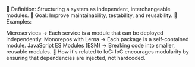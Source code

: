 🔹 Definition: Structuring a system as independent, interchangeable modules.
🔹 Goal: Improve maintainability, testability, and reusability.
🔹 Examples:

Microservices → Each service is a module that can be deployed independently.
Monorepos with Lerna → Each package is a self-contained module.
JavaScript ES Modules (ESM) → Breaking code into smaller, reusable modules.
📌 How it's related to IoC:
IoC encourages modularity by ensuring that dependencies are injected, not hardcoded.